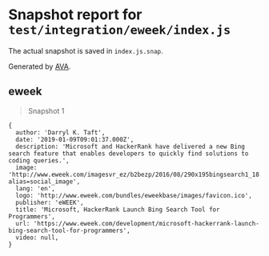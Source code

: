 # Snapshot report for `test/integration/eweek/index.js`

The actual snapshot is saved in `index.js.snap`.

Generated by [AVA](https://avajs.dev).

## eweek

> Snapshot 1

    {
      author: 'Darryl K. Taft',
      date: '2019-01-09T09:01:37.000Z',
      description: 'Microsoft and HackerRank have delivered a new Bing search feature that enables developers to quickly find solutions to coding queries.',
      image: 'http://www.eweek.com/imagesvr_ez/b2bezp/2016/08/290x195bingsearch1_18.jpg?alias=social_image',
      lang: 'en',
      logo: 'http://www.eweek.com/bundles/eweekbase/images/favicon.ico',
      publisher: 'eWEEK',
      title: 'Microsoft, HackerRank Launch Bing Search Tool for Programmers',
      url: 'https://www.eweek.com/development/microsoft-hackerrank-launch-bing-search-tool-for-programmers',
      video: null,
    }

